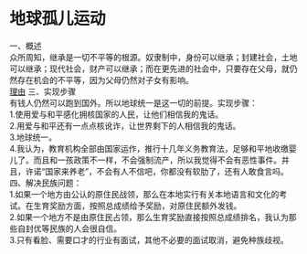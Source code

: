 # 地球孤儿运动<br>
一、概述<br>
众所周知，继承是一切不平等的根源。奴隶制中，身份可以继承；封建社会，土地可以继承；现代社会，财产可以继承；而在更先进的社会中，只要存在父母，就仍然存在机会的不平等，因为父母仍然对子女有影响。<br>
<a href="https://lycegg.github.io/reason.md">理由<a>
三、实现步骤<br>
有钱人仍然可以跑到国外。所以地球统一是这一切的前提。实现步骤：<br>
1.使用爱与和平感化拥核国家的人民，让他们相信我的鬼话。<br>
2.用爱与和平还有一点点核讹诈，让世界剩下的人相信我的鬼话。<br>
3.地球统一。<br>
4.我认为，教育机构全部由国家运作，推行十几年义务教育法，足够和平地收缴婴儿了。而且和一孩政策不一样，不会强制流产，所以我觉得不会有恶性事件。并且，许诺“国家来养老”，不会有人不信吧，你都没有软肋了，还有人敢食言吗。<br>
四、解决民族问题：<br>
1.如果一个地方由公认的原住民战领，那么在本地实行有关本地语言和文化的考试。在生育奖励方面，按照总成绩给予奖励，对原住民额外发钱。<br>
2.如果一个地方不是由原住民占领，那么生育奖励直接按照总成绩排名，我认为那些自封优等民族的人会很自信。<br>
3.只有看脸、需要口才的行业有面试，其他不必要的面试取消，避免种族歧视。<br>
